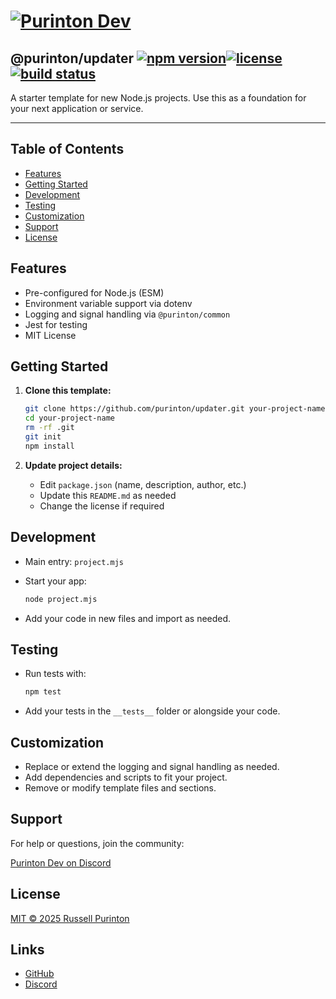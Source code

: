 # [![Purinton Dev](https://purinton.us/logos/brand.png)](https://discord.gg/QSBxQnX7PF)

## @purinton/updater [![npm version](https://img.shields.io/npm/v/@purinton/updater.svg)](https://www.npmjs.com/package/@purinton/updater)[![license](https://img.shields.io/github/license/purinton/updater.svg)](LICENSE)[![build status](https://github.com/purinton/updater/actions/workflows/nodejs.yml/badge.svg)](https://github.com/purinton/updater/actions)

A starter template for new Node.js projects. Use this as a foundation for your next application or service.

---

## Table of Contents

- [Features](#features)
- [Getting Started](#getting-started)
- [Development](#development)
- [Testing](#testing)
- [Customization](#customization)
- [Support](#support)
- [License](#license)

## Features

- Pre-configured for Node.js (ESM)
- Environment variable support via dotenv
- Logging and signal handling via `@purinton/common`
- Jest for testing
- MIT License

## Getting Started

1. **Clone this template:**

   ```bash
   git clone https://github.com/purinton/updater.git your-project-name
   cd your-project-name
   rm -rf .git
   git init
   npm install
   ```

2. **Update project details:**
   - Edit `package.json` (name, description, author, etc.)
   - Update this `README.md` as needed
   - Change the license if required

## Development

- Main entry: `project.mjs`
- Start your app:

  ```bash
  node project.mjs
  ```

- Add your code in new files and import as needed.

## Testing

- Run tests with:

  ```bash
  npm test
  ```

- Add your tests in the `__tests__` folder or alongside your code.

## Customization

- Replace or extend the logging and signal handling as needed.
- Add dependencies and scripts to fit your project.
- Remove or modify template files and sections.

## Support

For help or questions, join the community:

[Purinton Dev on Discord](https://discord.gg/QSBxQnX7PF)

## License

[MIT © 2025 Russell Purinton](LICENSE)

## Links

- [GitHub](https://github.com/purinton/updater)
- [Discord](https://discord.gg/QSBxQnX7PF)

